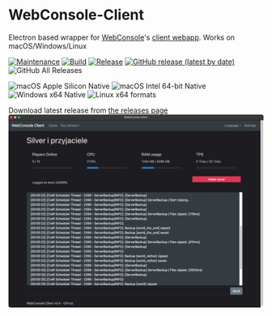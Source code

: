 # WebConsole-Client
Electron based wrapper for [WebConsole](https://github.com/mesacarlos/WebConsole)'s [client webapp](https://mesacarlos.es/webconsole/client-v2.4/). Works on macOS/Windows/Linux

[![Maintenance](https://img.shields.io/maintenance/no/2022?logo=github)](https://github.com/ddomino007/WebConsole-electron-client)
[
![Build](https://github.com/ddomino007/WebConsole-electron-client/actions/workflows/build.yml/badge.svg)](https://github.com/ddomino007/WebConsole-electron-client/actions/workflows/build.yml) [![Release](https://github.com/ddomino007/WebConsole-electron-client/actions/workflows/publish.yml/badge.svg)](https://github.com/ddomino007/WebConsole-electron-client/actions/workflows/publish.yml)
[![GitHub release (latest by date)](https://img.shields.io/github/v/release/ddomino007/WebConsole-electron-client)](https://github.com/ddomino007/WebConsole-electron-client/releases/latest)
![GitHub All Releases](https://img.shields.io/github/downloads/ddomino007/WebConsole-electron-client/total?label=total%20downloads)

![macOS Apple Silicon Native](https://img.shields.io/badge/macOS-Apple%20Silicon-success)
![macOS Intel 64-bit Native](https://img.shields.io/badge/macOS-Intel%2064--bit-success)
![Windows x64 Native](https://img.shields.io/badge/%20-x64-success?logo=windows)
![Linux x64 formats](https://img.shields.io/badge/Linux_x64-.deb_.rpm_.nupkg-success)

Download latest release from [the releases page](https://github.com/ddomino007/WebConsole-electron-client/releases/latest)
![Screenshot Mac 2](screenshotmac2.png)
